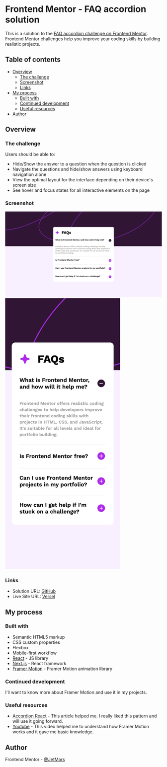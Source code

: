 # Frontend Mentor - FAQ accordion solution

This is a solution to the [FAQ accordion challenge on Frontend Mentor](https://www.frontendmentor.io/challenges/faq-accordion-wyfFdeBwBz). Frontend Mentor challenges help you improve your coding skills by building realistic projects.

## Table of contents

- [Overview](#overview)
  - [The challenge](#the-challenge)
  - [Screenshot](#screenshot)
  - [Links](#links)
- [My process](#my-process)
  - [Built with](#built-with)
  - [Continued development](#continued-development)
  - [Useful resources](#useful-resources)
- [Author](#author)

## Overview

### The challenge

Users should be able to:

- Hide/Show the answer to a question when the question is clicked
- Navigate the questions and hide/show answers using keyboard navigation alone
- View the optimal layout for the interface depending on their device's screen size
- See hover and focus states for all interactive elements on the page

### Screenshot

![](./screenshot-desktop.png)
![](./screenshot-mobile.png)

### Links

- Solution URL: [GitHub](https://github.com/JetMars/fmentor-faq-accordion)
- Live Site URL: [Versel](fmentor-faq-accordion.vercel.app)

## My process

### Built with

- Semantic HTML5 markup
- CSS custom properties
- Flexbox
- Mobile-first workflow
- [React](https://reactjs.org/) - JS library
- [Next.js](https://nextjs.org/) - React framework
- [Framer Motion](https://www.framer.com/motion/) - Framer Motion animation library

### Continued development

I'll want to know more about Framer Motion and use it in my projects.

### Useful resources

- [Accordion React](https://webformyself.com/kak-sozdat-accordion-react-s-nulya-bez-ispolzovaniya-vneshnej-biblioteki/) - This article helped me. I really liked this pattern and will use it going forward.
- [Youtube](https://www.youtube.com/watch?v=_94vYQtaz1Y&list=PLiZoB8JBsdzkn1yqxUaprfLYzdS-1jhJE) - This video helped me to understand how Framer Motion works and it gave me basic knowledge.

## Author

Frontend Mentor - [@JetMars](https://www.frontendmentor.io/profile/JetMars)
